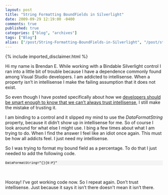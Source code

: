 ```yaml
---
layout: post
title: "String Formatting BoundFields in Silverlight"
date: 2009-09-29 12:19:00 -0400
comments: true
published: true
categories: ["blog", "archives"]
tags: ["Blog"]
alias: ["/post/String-Formatting-BoundFields-in-Silverlight", "/post/string-formatting-boundfields-in-silverlight"]
---
```

<!-- more -->
{% include imported_disclaimer.html %}
<p>Hi my name is Brendan E. While working with a Bindable Silverlight control I ran into a little bit of trouble because I have a dependence commonly found among Visual Studio developers. I am addicted to intellisense. When a property isn&rsquo;t in intellisense I make the failing assumption that it does not exist.</p>
<p>So even though I have posted specifically about how we <a href="http://brendan.enrick.com/post/2009/01/26/ASPNET-Supports-Valid-HTML-Attributes-in-its-Tags.aspx" target="_blank">developers should be smart enough to know that we can&rsquo;t always trust intellisense</a>, I still make the mistake of trusting it.</p>
<p>I am binding to a control and it slipped my mind to use the <em>DataFormatString</em> property, because it didn&rsquo;t show up in intellisense for me. So of course I look around for what else I might use. I bing a few times about what I am trying to do. When I find the answer I feel like an idiot once again. This must be how all addicts feel. I just need my intellisense.</p>
<p>So I was trying to format my bound field as a percentage. To do that I just needed to add the following code.</p>
<div>
<pre style="line-height: 12pt; background-color: #f4f4f4; margin: 0em; width: 100%; font-family: consolas, 'Courier New', courier, monospace; color: black; font-size: 8pt; overflow: visible; border-style: none; padding: 0px;">DataFormatString="{}{0:P}" </pre>
</div>
<p>&nbsp;</p>
<p>Hooray! I&rsquo;ve got working code now. So I repeat again. Don&rsquo;t trust intellisense. Just because it says it isn&rsquo;t there doesn't mean it isn&rsquo;t there.</p>
